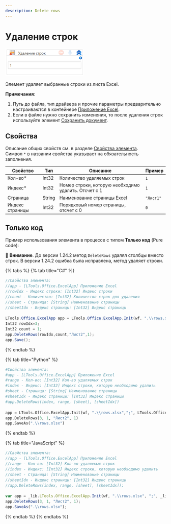 ```yaml
---
description: Delete rows
---
```



# Удаление строк

![](<../../../.gitbook/assets/image (536).png>)

Элемент удаляет выбранные строки из листа Excel.

**Примечания**:

1. Путь до файла, тип драйвера и прочие параметры предварительно настраиваются в контейнере [Приложение Excel](https://docs.primo-rpa.ru/primo-rpa/g_elements/el_basic/els_excel/el_excel_app).
2. Если в файле нужно сохранить изменения, то после удаления строк используйте элемент [Сохранить документ](https://docs.primo-rpa.ru/primo-rpa/g_elements/el_basic/els_excel/el_excel_save).

## Свойства

Описание общих свойств см. в разделе [Свойства элемента](https://docs.primo-rpa.ru/primo-rpa/primo-studio/process/elements#svoistva-elementa).\
Символ `*` в названии свойства указывает на обязательность заполнения.

| Свойство        | Тип    | Описание                                                    | Пример    |
| --------------- | ------ | ----------------------------------------------------------- | --------- |
| Кол-во\*        | Int32  | Количество удаляемых строк                                  | `1`       |
| Индекс\*        | Int32  | Номер строки, которую необходимо удалить. Отсчет с 1        | `1`       |
| Страница        | String | Наименование страницы Excel                                 | `"Лист1"` |
| Индекс страницы | Int32  | Порядковый номер страницы, отсчет с 0                       | `0`       |
 
## Только код

Пример использования элемента в процессе с типом **Только код** (Pure code):

:small_orange_diamond: **Внимание**. До версии 1.24.2 метод `DeleteRows` удалял столбцы вместо строк. В версии 1.24.2 ошибка была исправлена, метод удаляет строки.

{% tabs %}
{% tab title="C#" %}
```csharp
//Свойства элемента:
//app - [LTools.Office.ExcelApp] Приложение Excel
//rowIdx - Индекс строки: [Int32] Индекс строки
//count - Количество: [Int32] Количество строк для удаления
//sheet - Страница: [String] Наименование страницы
//sheetIdx - Индекс страницы: [Int32] Индекс страницы
		
LTools.Office.ExcelApp app = LTools.Office.ExcelApp.Init(wf, ".\\rows.xlsx", ";", LTools.Office.Model.InteropTypes.DX);
Int32 rowIdx=3;
Int32 count = 1;
app.DeleteRows(rowIdx,count,"Лист2",1);
app.Save();
```
{% endtab %}

{% tab title="Python" %}
```python
#Свойства элемента:
#app - [LTools.Office.ExcelApp] Приложение Excel
#range - Кол-во: [Int32] Кол-во удаляемых строк
#index - Индекс: [Int32] Индекс строки, которую необходимо удалить
#sheet - Страница: [String] Наименование страницы
#sheetIdx - Индекс страницы: [Int32] Индекс страницы
#app.DeleteRows(index, range, [sheet], [sheetIdx])

app = LTools.Office.ExcelApp.Init(wf, ".\\rows.xlsx",";", LTools.Office.Model.InteropTypes.DX)
app.DeleteRows(3, 1, "Лист2", 1)
app.SaveAs(".\\rows.xlsx")
```
{% endtab %}

{% tab title="JavaScript" %}
```javascript
//Свойства элемента:
//app - [LTools.Office.ExcelApp] Приложение Excel
//range - Кол-во: [Int32] Кол-во удаляемых строк
//index - Индекс: [Int32] Индекс строки, которую необходимо удалить
//sheet - Страница: [String] Наименование страницы
//sheetIdx - Индекс страницы: [Int32] Индекс страницы
//app.DeleteRows(index, range, [sheet], [sheetIdx]); 
		
var app = _lib.LTools.Office.ExcelApp.Init(wf, ".\\rows.xlsx", ";", _lib.LTools.Office.Model.InteropTypes.DX);
app.DeleteRows(3, 1, "Лист2", 1);
app.SaveAs(".\\rows.xlsx");
```
{% endtab %}
{% endtabs %}
